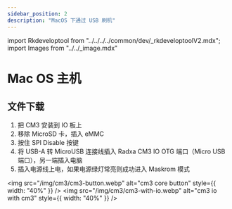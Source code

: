 ```yaml
---
sidebar_position: 2
description: "MacOS 下通过 USB 刷机"
---
```


import Rkdeveloptool from "../../../../common/dev/\_rkdeveloptoolV2.mdx";
import Images from "../../\_image.mdx"

# Mac OS 主机

## 文件下载

<Images loader={true} system_img={true} spi_img={false} />

<Rkdeveloptool model="radxa-cm3-io" release_num="27" desktop="xfce" platform="macos" loader="rk356x_spl_loader_v1.15.113.bin">

<ol>
    <li>把 CM3 安装到 IO 板上</li>
    <li>移除 MicroSD 卡，插入 eMMC</li>
    <li>按住 SPI Disable 按键</li>
    <li>将 USB-A 转 MicroUSB 连接线插入 Radxa CM3 IO OTG 端口（Micro USB 端口），另一端插入电脑</li>
    <li>插入电源线上电，如果电源绿灯常亮则成功进入 Maskrom 模式</li>
</ol>

<img src="/img/cm3/cm3-button.webp" alt="cm3 core button" style={{ width: "40%" }} />
<img src="/img/cm3/cm3-with-io.webp" alt="cm3 io with cm3" style={{ width: "40%" }} />

</Rkdeveloptool>
